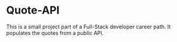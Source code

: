 # Quote-API
This is a small project part of a Full-Stack developer career path. It populates the quotes from a public API.
